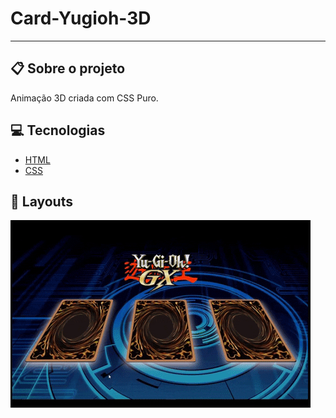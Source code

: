 # Card-Yugioh-3D

<hr>
<h2>📋 Sobre o projeto</h2>
<p>Animação 3D criada com CSS Puro.</p>
 <h2 id="techs"> 💻 Tecnologias</h2>
 
- [HTML]()
- [CSS]()

<h2>🎨 Layouts</h2>
<img src="img/yugioh.gif">

